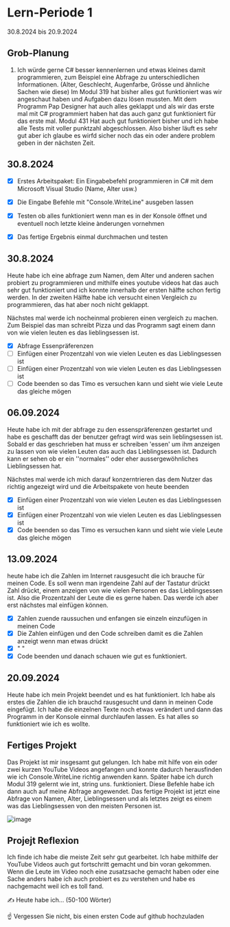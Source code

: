 # Lern-Periode 1

30.8.2024 bis 20.9.2024

## Grob-Planung

1. Ich würde gerne C# besser kennenlernen und etwas kleines damit programmieren, zum Beispiel eine Abfrage zu unterschiedlichen Informationen. (Alter, Geschlecht, Augenfarbe, Grösse und ähnliche         Sachen wie diese)
   Im Modul 319 hat bisher alles gut funktioniert was wir angeschaut haben und Aufgaben dazu lösen mussten. Mit dem Programm Pap Designer hat auch alles geklappt und als wir das erste mal mit C#         programmiert haben hat das auch ganz gut funktioniert für das erste mal. Modul 431 Hat auch gut funktioniert bisher und ich habe alle Tests mit voller punktzahl abgeschlossen. Also bisher läuft es    sehr gut aber ich glaube es wirfd sicher noch das ein oder andere problem geben in der nächsten Zeit.


## 30.8.2024

- [x] Erstes Arbeitspaket: Ein Eingabebefehl programmieren in C# mit dem Microsoft Visual Studio (Name, Alter usw.)
- [x] Die Eingabe Befehle mit "Console.WriteLine" ausgeben lassen
- [x] Testen ob alles funktioniert wenn man es in der Konsole öffnet und eventuell noch letzte kleine ànderungen vornehmen
- [x] Das fertige Ergebnis einmal durchmachen und testen



## 30.8.2024
Heute habe ich eine abfrage zum Namen, dem Alter und anderen sachen probiert zu programmieren und mithilfe eines youtube videos hat das auch sehr gut funktioniert und ich konnte innerhalb der ersten hälfte schon fertig werden. In der zweiten Hälfte habe ich versucht einen Vergleich zu programmieren, das hat aber noch nicht geklappt.

Nächstes mal werde ich nocheinmal probieren einen vergleich zu machen. Zum Beispiel das man schreibt Pizza und das Programm sagt einem dann von wie vielen leuten es das lieblingsessen ist.


- [x] Abfrage Essenpräferenzen
- [ ] Einfügen einer Prozentzahl von wie vielen Leuten es das Lieblingsessen ist
- [ ] Einfügen einer Prozentzahl von wie vielen Leuten es das Lieblingsessen ist
- [ ] Code beenden so das Timo es versuchen kann und sieht wie viele Leute das gleiche mögen

## 06.09.2024
Heute habe ich mit der abfrage zu den essenspräferenzen gestartet und habe es geschafft das der benutzer gefragt wird was sein lieblingsessen ist. Sobald er das geschrieben hat muss er schreiben 'essen' um ihm anzeigen zu lassen von wie vielen Leuten das auch das Lieblingsessen ist. Dadurch kann er sehen ob er ein ''normales'' oder eher aussergewöhnliches Lieblingsessen hat. 

Nächstes mal werde ich mich darauf konzerntrieren das dem Nutzer das richtig angezeigt wird und die Arbeitspakete von heute beenden

- [x] Einfügen einer Prozentzahl von wie vielen Leuten es das Lieblingsessen ist
- [x] Einfügen einer Prozentzahl von wie vielen Leuten es das Lieblingsessen ist
- [x] Code beenden so das Timo es versuchen kann und sieht wie viele Leute das gleiche mögen
## 13.09.2024
heute habe ich die Zahlen im Internet rausgesucht die ich brauche für meinen Code. Es soll wenn man irgendeine Zahl auf der Tastatur drückt  Zahl drückt, einem anzeigen von wie vielen Personen es das Lieblingsessen ist. Also die Prozentzahl der Leute die es gerne haben. Das werde ich aber erst nächstes mal einfügen können.

- [x] Zahlen zuende raussuchen und enfangen sie einzeln einzufügen in meinen Code
- [x] Die Zahlen einfügen und den Code schreiben damit es die Zahlen anzeigt wenn man etwas drückt
- [x] " "
- [x] Code beenden und danach schauen wie gut es funktioniert.

## 20.09.2024
Heute habe ich mein Projekt beendet und es hat funktioniert. Ich habe als erstes die Zahlen die ich brauchd rausgesucht und dann in meinen Code eingefügt. Ich habe die einzelnen Texte noch etwas verändert und dann das Programm in der Konsole einmal durchlaufen lassen. Es hat alles so funktioniert wie ich es wollte. 

## Fertiges Projekt

Das Projekt ist mir insgesamt gut gelungen. Ich habe mit hilfe von ein oder zwei kurzen YouTube Videos angefangen und konnte dadurch herausfinden wie ich Console.WriteLine richtig anwenden kann. Später habe ich durch Modul 319 gelernt wie int, string uns. funktioniert. Diese Befehle habe ich dann auch auf meine Abfrage angewendet. Das fertige Projekt ist jetzt eine Abfrage von Namen, Alter, Lieblingsessen und als letztes zeigt es einem was das Lieblingsessen von den meisten Personen ist. 

![image](https://github.com/user-attachments/assets/36921850-2748-4a4d-aeef-779a117b2ab7)

## Projejt Reflexion

Ich finde ich habe die meiste Zeit sehr gut gearbeitet. Ich habe mithilfe der YouTube Videos auch gut fortschritt gemacht und bin voran gekommen. Wenn die Leute im Video noch eine zusatzsache gemacht haben oder eine Sache anders habe ich auch probiert es zu verstehen und habe es nachgemacht weil ich es toll fand. 


✍️ Heute habe ich... (50-100 Wörter)

☝️ Vergessen Sie nicht, bis einen ersten Code auf github hochzuladen
